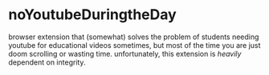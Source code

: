 # noYoutubeDuringtheDay
browser extension that (somewhat) solves the problem of students needing youtube for educational videos sometimes, but most of the time you are just doom scrolling or wasting time. unfortunately, this extension is *heavily* dependent on integrity.
